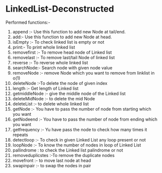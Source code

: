 # LinkedList-Deconstructed

Performed functions:-
1) append :-  Use this function to add new Node at tail/end.
2) add:- Use this function to add new Node at head.
3) isEmpty :- To check linked list is empty or not
4) print:- To print whole linked list
5) removefirst :- To remove head node of Linked list
6) removelast :- To remove last/tail Node of linked list
7) reverse :- To reverse whole linked list
8) searchNode:- Search node with given node value 
9) removeNode :- remove Node which you want to remove from linklist in o(1)
10) deleteNode :-To  delete the node of given index
11) length :- Get length of Linked list
12) getmiddleNode :- give the middle node of the Linked list
13) deleteMidNode :- to delete the mid Node
14) deleteList :- to delete whole linked list
15) getNode :- You have to pass the number of node from starting which you want
16) getNodeend :- You have to pass the number of node from ending which you want
17) getfrequency :- Yu have pass the node to check how many times it repeats
18) detectloop :- To check in given Linked List any loop present or not
19) loopNode :- To know the number of nodes in loop of Linked List
20) pallindrome : to check  the Linked list palindrome or not
21) removeduplicstes :-To remove the duplicate nodes
22) movefront :- to move last node at head
23) swapinpair :- to swap the nodes in pair
